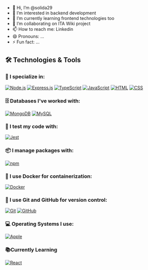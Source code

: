 - 👋 Hi, I’m @solida29
- 👀 I’m interested in backend development
- 🌱 I’m currently learning frontend technologies too
- 💞️ I’m collaborating on ITA Wiki project
- 📫 How to reach me: Linkedin
- 😄 Pronouns: ...
- ⚡ Fun fact: ...

<!---
solida29/solida29 is a ✨ special ✨ repository because its `README.md` (this file) appears on your GitHub profile.
You can click the Preview link to take a look at your changes.
--->

## 🛠️ Technologies & Tools

### 🎯 I specialize in:

[![Node.js](https://img.shields.io/badge/-Node.js-43853d?style=flat-square&logo=Node.js&logoColor=white)](https://nodejs.org/)
[![Express.js](https://img.shields.io/badge/-Express.js-404D59?style=flat-square)](https://expressjs.com/)
[![TypeScript](https://img.shields.io/badge/-TypeScript-007ACC?style=flat-square&logo=TypeScript&logoColor=white)](https://www.typescriptlang.org/)
[![JavaScript](https://img.shields.io/badge/-JavaScript-black?style=flat-square&logo=javascript)](https://developer.mozilla.org/en-US/docs/Web/JavaScript)
[![HTML](https://img.shields.io/badge/-HTML5-black?style=flat-square&logo=html5)](https://developer.mozilla.org/en-US/docs/Web/HTML)
[![CSS](https://img.shields.io/badge/-CSS3-black?style=flat-square&logo=css3)](https://developer.mozilla.org/en-US/docs/Web/CSS)


### 🗄️ Databases I've worked with:

[![MongoDB](https://img.shields.io/badge/-MongoDB-black?style=flat-square&logo=mongodb)](https://www.mongodb.com/)
[![MySQL](https://img.shields.io/badge/-MySQL-white?style=flat-square&logo=mysql)](https://www.mysql.com/)

### 🧪 I test my code with:

[![Jest](https://img.shields.io/badge/-Jest-C21325?style=flat-square&logo=Jest&logoColor=white)](https://jestjs.io/)

### 📦 I manage packages with:

[![npm](https://img.shields.io/badge/-npm-CB3837?style=flat-square&logo=npm)](https://www.npmjs.com/)

### 🐳 I use Docker for containerization:

[![Docker](https://img.shields.io/badge/-Docker-black?style=flat-square&logo=docker)](https://www.docker.com/)

### 🔄 I use Git and GitHub for version control:

[![Git](https://img.shields.io/badge/-Git-black?style=flat-square&logo=git)](https://git-scm.com/)
[![GitHub](https://img.shields.io/badge/-GitHub-181717?style=flat-square&logo=github)](https://github.com/)

### 💻 Operating Systems I use:

[![Apple](https://img.shields.io/badge/-Apple-black?style=flat-square&logo=apple)](https://www.apple.com)

### 📚Currently Learning

[![React](https://img.shields.io/badge/-React-black?style=flat-square&logo=react)](https://reactjs.org)
